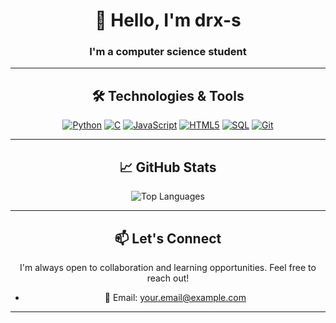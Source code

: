 <div align="center">

# 👋 Hello, I'm drx-s


### I'm a computer science student

---

## 🛠️ Technologies & Tools

<p align="center">

[![Python](https://img.shields.io/badge/Python-3776AB?style=for-the-badge&logo=python&logoColor=white )](https://en.wikipedia.org/wiki/Python_ (programming_language))
[![C](https://img.shields.io/badge/C-00599C?style=for-the-badge&logo=c&logoColor=white )](https://en.wikipedia.org/wiki/C_ (programming_language))
[![JavaScript](https://img.shields.io/badge/JavaScript-f4e225?style=for-the-badge&logo=javascript&logoColor=black )](https://simple.wikipedia.org/wiki/JavaScript )
[![HTML5](https://img.shields.io/badge/HTML5-E34F26?style=for-the-badge&logo=html5&logoColor=white )](https://en.wikipedia.org/wiki/HTML )
[![SQL](https://img.shields.io/badge/SQL-008CBA?style=for-the-badge&logo=mysql&logoColor=white )](https://en.wikipedia.org/wiki/SQL )
[![Git](https://img.shields.io/badge/Git-F05032?style=for-the-badge&logo=git&logoColor=white )](https://en.wikipedia.org/wiki/Git )
</p>

---



## 📈 GitHub Stats

<img src="https://github-readme-stats.vercel.app/api/top-langs/?username=drx-s&layout=compact&theme=default" alt="Top Languages" />

---
  
## 📫 Let's Connect

I'm always open to collaboration and learning opportunities. Feel free to reach out!

- 📧 Email: [your.email@example.com](mailto:your.email@example.com)

---
</div>
